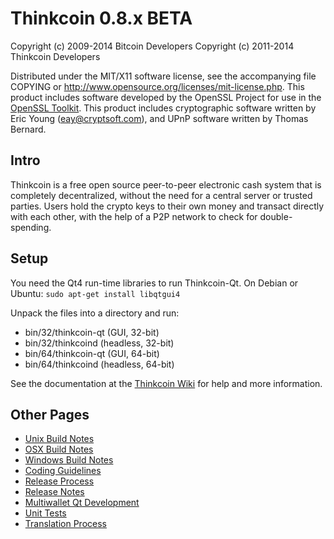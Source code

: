 Thinkcoin 0.8.x BETA
====================

Copyright (c) 2009-2014 Bitcoin Developers
Copyright (c) 2011-2014 Thinkcoin Developers

Distributed under the MIT/X11 software license, see the accompanying
file COPYING or http://www.opensource.org/licenses/mit-license.php.
This product includes software developed by the OpenSSL Project for use in the [OpenSSL Toolkit](http://www.openssl.org/). This product includes
cryptographic software written by Eric Young ([eay@cryptsoft.com](mailto:eay@cryptsoft.com)), and UPnP software written by Thomas Bernard.


Intro
---------------------
Thinkcoin is a free open source peer-to-peer electronic cash system that is
completely decentralized, without the need for a central server or trusted
parties.  Users hold the crypto keys to their own money and transact directly
with each other, with the help of a P2P network to check for double-spending.


Setup
---------------------
You need the Qt4 run-time libraries to run Thinkcoin-Qt. On Debian or Ubuntu:
	`sudo apt-get install libqtgui4`

Unpack the files into a directory and run:

- bin/32/thinkcoin-qt (GUI, 32-bit)
- bin/32/thinkcoind (headless, 32-bit)
- bin/64/thinkcoin-qt (GUI, 64-bit)
- bin/64/thinkcoind (headless, 64-bit)

See the documentation at the [Thinkcoin Wiki](http://thinkcoin.info)
for help and more information.


Other Pages
---------------------
- [Unix Build Notes](build-unix.md)
- [OSX Build Notes](build-osx.md)
- [Windows Build Notes](build-msw.md)
- [Coding Guidelines](coding.md)
- [Release Process](release-process.md)
- [Release Notes](release-notes.md)
- [Multiwallet Qt Development](multiwallet-qt.md)
- [Unit Tests](unit-tests.md)
- [Translation Process](translation_process.md)
